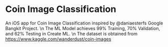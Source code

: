 # Coin Image Classification

An iOS app for Coin Image Classification inspired by @daniaesterfs Google Bangkit Project. \n
The ML Model achieves 99% Training, 70% Validation, and 62% Testing in Create ML. \n
The dataset is obtained from https://www.kaggle.com/wanderdust/coin-images
